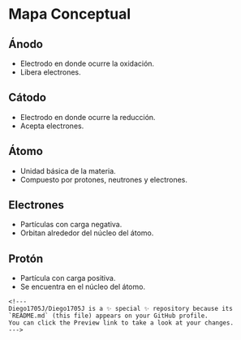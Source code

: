 
# Mapa Conceptual

## Ánodo
- Electrodo en donde ocurre la oxidación.
- Libera electrones.

## Cátodo
- Electrodo en donde ocurre la reducción.
- Acepta electrones.

## Átomo
- Unidad básica de la materia.
- Compuesto por protones, neutrones y electrones.

## Electrones
- Partículas con carga negativa.
- Orbitan alrededor del núcleo del átomo.

## Protón
- Partícula con carga positiva.
- Se encuentra en el núcleo del átomo.
```
<!---
Diego1705J/Diego1705J is a ✨ special ✨ repository because its `README.md` (this file) appears on your GitHub profile.
You can click the Preview link to take a look at your changes.
--->

